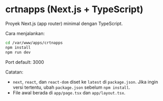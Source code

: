 # crtnapps (Next.js + TypeScript)

Proyek Next.js (app router) minimal dengan TypeScript.

Cara menjalankan:

```bash
cd /var/www/apps/crtnapps
npm install
npm run dev
```

Port default: 3000

Catatan:
- `next`, `react`, dan `react-dom` diset ke `latest` di `package.json`. Jika ingin versi tertentu, ubah `package.json` sebelum `npm install`.
- File awal berada di `app/page.tsx` dan `app/layout.tsx`.
